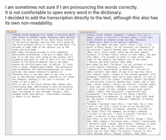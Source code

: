﻿I am sometimes not sure if I am pronouncing the words correctly.   
It is not comfortable to open every word in the dictionary.    
I decided to add the transcription directly to the text, although this also has its own non-readability.    

![Demo](./screenshot/Demo.jpg)
